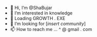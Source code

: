- 👋 Hi, I’m @ShaBujar
- 👀 I’m interested in knowledge
- 🌱 Loading GROWTH . EXE
- 💞️ I’m looking for [*insert community*]
- 📫 How to reach me ... ^ @ gmail . com

<!---
ShaBujar/ShaBujar is a ✨ special ✨ repository because its `README.md` (this file) appears on your GitHub profile.
You can click the Preview link to take a look at your changes.
--->
